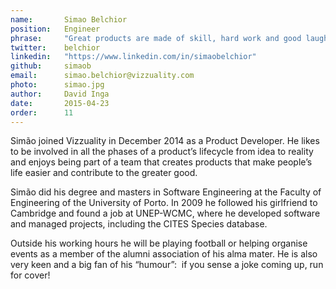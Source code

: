 ```yaml
---
name:       Simao Belchior
position:   Engineer
phrase:     "Great products are made of skill, hard work and good laughs"
twitter:    belchior
linkedin:   "https://www.linkedin.com/in/simaobelchior"
github:		simaob
email:      simao.belchior@vizzuality.com
photo:      simao.jpg
author:     David Inga
date:       2015-04-23
order:      11
---
```


Simão joined Vizzuality in December 2014 as a Product Developer. He likes to be involved in all the phases of a product’s lifecycle from idea to reality and enjoys being part of a team that creates products that make people’s life easier and contribute to the greater good. 

Simão did his degree and masters in Software Engineering at the Faculty of Engineering of the University of Porto. In 2009 he followed his girlfriend to Cambridge and found a job at UNEP-WCMC, where he developed software and managed projects, including the CITES Species database. 

Outside his working hours he will be playing football or helping organise events as a member of the alumni association of his alma mater. He is also very keen and a big fan of his “humour”:  if you sense a joke coming up, run for cover!  
